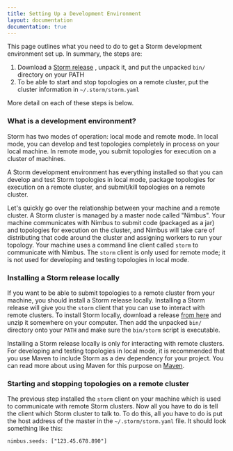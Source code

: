 ```yaml
---
title: Setting Up a Development Environment
layout: documentation
documentation: true
---
```

This page outlines what you need to do to get a Storm development environment set up. In summary, the steps are:

1. Download a [Storm release](..//downloads.html) , unpack it, and put the unpacked `bin/` directory on your PATH
2. To be able to start and stop topologies on a remote cluster, put the cluster information in `~/.storm/storm.yaml`

More detail on each of these steps is below.

### What is a development environment?

Storm has two modes of operation: local mode and remote mode. In local mode, you can develop and test topologies completely in process on your local machine. In remote mode, you submit topologies for execution on a cluster of machines.

A Storm development environment has everything installed so that you can develop and test Storm topologies in local mode, package topologies for execution on a remote cluster, and submit/kill topologies on a remote cluster.

Let's quickly go over the relationship between your machine and a remote cluster. A Storm cluster is managed by a master node called "Nimbus". Your machine communicates with Nimbus to submit code (packaged as a jar) and topologies for execution on the cluster, and Nimbus will take care of distributing that code around the cluster and assigning workers to run your topology. Your machine uses a command line client called `storm` to communicate with Nimbus. The `storm` client is only used for remote mode; it is not used for developing and testing topologies in local mode.

### Installing a Storm release locally

If you want to be able to submit topologies to a remote cluster from your machine, you should install a Storm release locally. Installing a Storm release will give you the `storm` client that you can use to interact with remote clusters. To install Storm locally, download a release [from here](https://github.com/apache/storm/releases) and unzip it somewhere on your computer. Then add the unpacked `bin/` directory onto your `PATH` and make sure the `bin/storm` script is executable.

Installing a Storm release locally is only for interacting with remote clusters. For developing and testing topologies in local mode, it is recommended that you use Maven to include Storm as a dev dependency for your project. You can read more about using Maven for this purpose on [Maven](Maven.html). 

### Starting and stopping topologies on a remote cluster

The previous step installed the `storm` client on your machine which is used to communicate with remote Storm clusters. Now all you have to do is tell the client which Storm cluster to talk to. To do this, all you have to do is put the host address of the master in the `~/.storm/storm.yaml` file. It should look something like this:

```
nimbus.seeds: ["123.45.678.890"]
```
